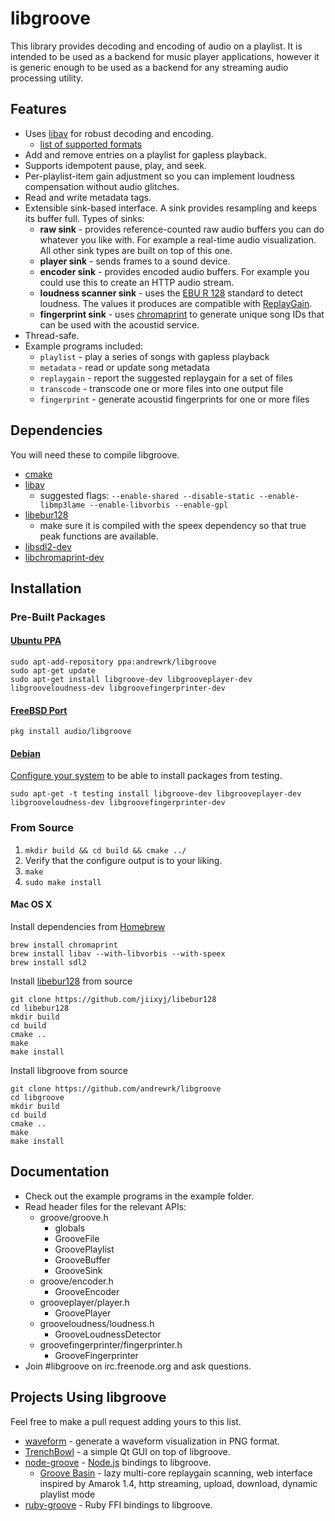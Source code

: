 # libgroove

This library provides decoding and encoding of audio on a playlist.
It is intended to be used as a backend for music player applications, however
it is generic enough to be used as a backend for any streaming audio processing
utility.

## Features

 * Uses [libav](http://www.libav.org/) for robust decoding and encoding.
   - [list of supported formats](http://www.libav.org/general.html#Supported-File-Formats-and-Codecs)
 * Add and remove entries on a playlist for gapless playback.
 * Supports idempotent pause, play, and seek.
 * Per-playlist-item gain adjustment so you can implement loudness compensation
   without audio glitches.
 * Read and write metadata tags.
 * Extensible sink-based interface. A sink provides resampling
   and keeps its buffer full. Types of sinks:
   * **raw sink** - provides reference-counted raw audio buffers you can do
     whatever you like with. For example a real-time audio visualization.
     All other sink types are built on top of this one.
   * **player sink** - sends frames to a sound device.
   * **encoder sink** - provides encoded audio buffers. For example you could
     use this to create an HTTP audio stream.
   * **loudness scanner sink** - uses the [EBU R 128](http://tech.ebu.ch/loudness)
     standard to detect loudness. The values it produces are compatible with
     [ReplayGain](http://wiki.hydrogenaudio.org/index.php?title=ReplayGain_1.0_specification).
   * **fingerprint sink** - uses [chromaprint](acoustid.org/chromaprint) to
     generate unique song IDs that can be used with the acoustid service.
 * Thread-safe.
 * Example programs included:
   * `playlist` - play a series of songs with gapless playback
   * `metadata` - read or update song metadata
   * `replaygain` - report the suggested replaygain for a set of files
   * `transcode` - transcode one or more files into one output file
   * `fingerprint` - generate acoustid fingerprints for one or more files

## Dependencies

You will need these to compile libgroove.

 * [cmake](http://www.cmake.org/)
 * [libav](http://libav.org)
   - suggested flags: `--enable-shared --disable-static --enable-libmp3lame --enable-libvorbis --enable-gpl`
 * [libebur128](https://github.com/jiixyj/libebur128)
   - make sure it is compiled with the speex dependency so that true peak
     functions are available.
 * [libsdl2-dev](http://www.libsdl.org/)
 * [libchromaprint-dev](http://acoustid.org/chromaprint)

## Installation

### Pre-Built Packages

#### [Ubuntu PPA](https://launchpad.net/~andrewrk/+archive/libgroove)

```
sudo apt-add-repository ppa:andrewrk/libgroove
sudo apt-get update
sudo apt-get install libgroove-dev libgrooveplayer-dev libgrooveloudness-dev libgroovefingerprinter-dev
```

#### [FreeBSD Port](http://www.freshports.org/audio/libgroove/)

```
pkg install audio/libgroove
```

#### [Debian](http://packages.qa.debian.org/libg/libgroove.html)

[Configure your system](http://serverfault.com/questions/22414/) to be able
to install packages from testing.

```
sudo apt-get -t testing install libgroove-dev libgrooveplayer-dev libgrooveloudness-dev libgroovefingerprinter-dev
```

### From Source

 1. `mkdir build && cd build && cmake ../`
 2. Verify that the configure output is to your liking.
 3. `make`
 4. `sudo make install`

#### Mac OS X

Install dependencies from [Homebrew](http://brew.sh/)

```
brew install chromaprint
brew install libav --with-libvorbis --with-speex
brew install sdl2
```

Install [libebur128](https://github.com/jiixyj/libebur128) from source

```
git clone https://github.com/jiixyj/libebur128
cd libebur128
mkdir build
cd build
cmake ..
make
make install
```

Install libgroove from source

```
git clone https://github.com/andrewrk/libgroove
cd libgroove
mkdir build
cd build
cmake ..
make
make install
```

## Documentation

 * Check out the example programs in the example folder.
 * Read header files for the relevant APIs:
   * groove/groove.h
     - globals
     - GrooveFile
     - GroovePlaylist
     - GrooveBuffer
     - GrooveSink
   * groove/encoder.h
     - GrooveEncoder
   * grooveplayer/player.h
     - GroovePlayer
   * grooveloudness/loudness.h
     - GrooveLoudnessDetector
   * groovefingerprinter/fingerprinter.h
     - GrooveFingerprinter
 * Join #libgroove on irc.freenode.org and ask questions.

## Projects Using libgroove

Feel free to make a pull request adding yours to this list.

 * [waveform](https://github.com/andrewrk/waveform) - generate a waveform
   visualization in PNG format.
 * [TrenchBowl](https://github.com/andrewrk/TrenchBowl) - a simple Qt GUI
   on top of libgroove.
 * [node-groove](https://github.com/andrewrk/node-groove) -
   [Node.js](http://nodejs.org/) bindings to libgroove.
   - [Groove Basin](https://github.com/andrewrk/groovebasin) - lazy
     multi-core replaygain scanning, web interface inspired by Amarok 1.4,
     http streaming, upload, download, dynamic playlist mode
 * [ruby-groove](https://github.com/johnmuhl/ruby-groove) - Ruby FFI bindings
   to libgroove.
